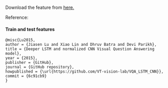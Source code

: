Download the feature from [here.](https://filebox.ece.vt.edu/~jiasenlu/codeRelease/vqaRelease/train_val/data_train-val_test.zip)

Reference:
#### Train and test features
```
@misc{Lu2015,
author = {Jiasen Lu and Xiao Lin and Dhruv Batra and Devi Parikh},
title = {Deeper LSTM and normalized CNN Visual Question Answering model},
year = {2015},
publisher = {GitHub},
journal = {GitHub repository},
howpublished = {\url{https://github.com/VT-vision-lab/VQA_LSTM_CNN}},
commit = {6c91cb9}
}
```
